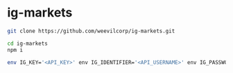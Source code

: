 # ig-markets

```bash
git clone https://github.com/weevilcorp/ig-markets.git
```
```bash
cd ig-markets
npm i
```
```bash
env IG_KEY='<API_KEY>' env IG_IDENTIFIER='<API_USERNAME>' env IG_PASSWORD='<API_PASSWORD>' node get-tokens.js
```